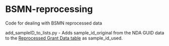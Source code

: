 # BSMN-reprocessing
Code for dealing with BSMN reprocessed data

add_sampleID_to_lists.py - Adds sample_id_original from the NDA GUID data to the [Reprocessed Grant Data table](https://www.synapse.org/#!Synapse:syn21652374/tables/) as sample_id_used.
